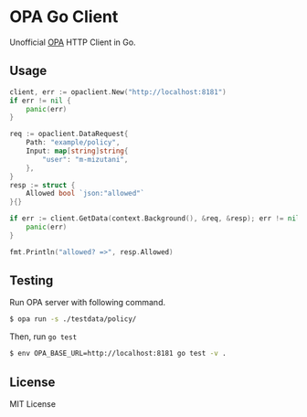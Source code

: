 # OPA Go Client

Unofficial [OPA](https://github.com/open-policy-agent/opa) HTTP Client in Go.

## Usage

```go
client, err := opaclient.New("http://localhost:8181")
if err != nil {
    panic(err)
}

req := opaclient.DataRequest{
    Path: "example/policy",
    Input: map[string]string{
        "user": "m-mizutani",
    },
}
resp := struct {
    Allowed bool `json:"allowed"`
}{}

if err := client.GetData(context.Background(), &req, &resp); err != nil {
    panic(err)
}

fmt.Println("allowed? =>", resp.Allowed)
```

## Testing

Run OPA server with following command.

```bash
$ opa run -s ./testdata/policy/
```

Then, run `go test`

```bash
$ env OPA_BASE_URL=http://localhost:8181 go test -v .
```

## License

MIT License
